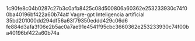 1c90fe8c04b0287c27b3c0afb8425c08d500806a60362e253233930c74f00ba40196bf422a60b74a# Vagre-gpt
Inteligencia artificial 
35bd201000dd294df56a63f79350eddd429c06d6
fe884d3afa3f06e2b5ac0a7ae91e4541f95cbc3660362e253233930c74f00ba40196bf422a60b74a